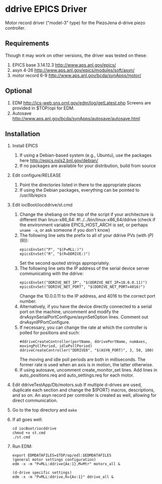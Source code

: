 ddrive EPICS Driver
=================

Motor record driver ("model-3" type) for the PiezoJena d-drive piezo controller.

Requirements
------------

Though it may work on other versions, the driver was tested on these:

1. EPICS base 3.14.12.3 http://www.aps.anl.gov/epics/
2. asyn 4-26 http://www.aps.anl.gov/epics/modules/soft/asyn/
3. motor record 6-9 http://www.aps.anl.gov/bcda/synApps/motor/

Optional
--------

1. EDM http://ics-web.sns.ornl.gov/edm/log/getLatest.php
   Screens are provided in $TOP/opi for EDM.
2. Autosave http://www.aps.anl.gov/bcda/synApps/autosave/autosave.html

Installation
------------

1. Install EPICS
    1. If using a Debian-based system (e.g., Ubuntu), use the packages here http://epics.nsls2.bnl.gov/debian/
    2. If no packages are available for your distribution, build from source
2. Edit configure/RELEASE
    1. Point the directories listed in there to the appropriate places
    2. If using the Debian packages, everything can be pointed to /usr/lib/epics
3. Edit iocBoot/iocddrive/st.cmd
    1. Change the shebang on the top of the script if your architecture is different than linux-x86_64:
        #!../../bin/linux-x86_64/ddrive
        (check if the environment variable EPICS_HOST_ARCH is set, or perhaps `uname -a`, or ask someone if
         you don't know)
    2. The following line sets the prefix to all of your ddrive PVs (with $(P)$(R)):
        ```
        epicsEnvSet("P", "$(P=MLL:)")
        epicsEnvSet("R", "$(R=DDRIVE:)")
        ```
       Set the second quoted strings appropriately.
    3. The following line sets the IP address of the serial device server communicating with the ddrive:
        ```
        epicsEnvSet("DDRIVE_NET_IP", "$(DDRIVE_NET_IP=10.0.0.11)")
        epicsEnvSet("DDRIVE_NET_PORT", "$(DDRIVE_NET_PORT=4016)")
        ```
       Change the 10.0.0.11 to the IP address, and 4016 to the correct port number.
    4. Alternatively, if you have the device directly connected to a serial port on the machine,
       uncomment and modify the drvAsynSerialPortConfigure/asynSetOption lines. Comment out drvAsynIPPortConfigure.
    5. If necessary, you can change the rate at which the controller is polled for positions and such:
        ```
        #ddriveCreateController(portName, ddrivePortName, numAxes, movingPollPeriod, idlePollPeriod)
        ddriveCreateController("DDRIVE0", "$(ASYN_PORT)", 3, 50, 100)
        ```
        The moving and idle poll periods are both in milliseconds. The former rate is used when an axis is in motion, the latter otherwise.
    6. If using autosave, uncomment create_monitor_set lines. Add lines in auto_positions.req and auto_settings.req for each motor.
4.  Edit ddriveTestApp/Db/motors.sub
    If multiple d-drives are used, duplicate each section and change the $(PORT) macros, descriptions, and so on.
    An asyn record per controller is created as well, allowing for direct communication.
5. Go to the top directory and `make`
6. If all goes well:
    ```
    cd iocBoot/iocddrive
    chmod +x st.cmd
    ./st.cmd
    ```

7. Run EDM:
    ```
    export EDMDATAFILES=$TOP/op/edl:$EDMDATAFILES
    (general motor settings configuration)
    edm -x -m "P=MLL:ddrive{Ax:1},M=Mtr" motorx_all &

    (d-drive specific settings)
    edm -x -m "P=MLL:ddrive,R={Ax:1}" ddrive_all &
    ```
